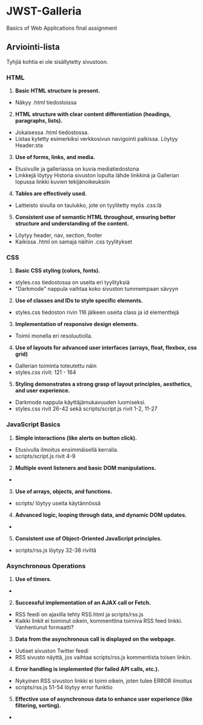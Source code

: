 # JWST-Galleria
Basics of Web Applications final assignment

## Arviointi-lista
Tyhjiä kohtia ei ole sisällytetty sivustoon.

### HTML
1. **Basic HTML structure is present.**
- Näkyy .html tiedostoissa


2. **HTML structure with clear content differentiation (headings, paragraphs, lists).**
- Jokaisessa .html tiedostossa.
- Listaa kytetty esimerkiksi verkkosivun navigointi palkissa. Löytyy Header:sta


3. **Use of forms, links, and media.**
- Etusivulle ja galleriassa on kuvia mediatiedostona
- Linkkejä löytyy Historia sivuston lopulta lähde linkkinä ja Gallerian lopussa linkki kuvien tekijänoikeuksiin


4. **Tables are effectively used.**
- Laitteisto sivulla on taulukko, jote on tyylitetty myös .css:lä


5. **Consistent use of semantic HTML throughout, ensuring better structure and understanding of the content.**
- Löytyy header, nav, section, footer
- Kaikissa .html on samaja näihin .css tyylitykset


### CSS
1. **Basic CSS styling (colors, fonts).**
- styles.css tiedostossa on useita eri tyylityksiä
- "Darkmode" nappula vaihtaa koko sivuston tummempaan sävyyn


2. **Use of classes and IDs to style specific elements.**
- styles.css tiedoston rivin 116 jälkeen useita class ja id elementtejä


3. **Implementation of responsive design elements.**
- Toimii monella eri resoluutiolla.


4. **Use of layouts for advanced user interfaces (arrays, float, flexbox, css grid)**
- Gallerian toiminta toteutettu näin
-  styles.css rivit: 121 - 164


5. **Styling demonstrates a strong grasp of layout principles, aesthetics, and user experience.**
-  Darkmode nappula käyttäjämukavuuden luomiseksi. 
- styles.css rivit 26-42 sekä scripts/script.js rivit 1-2, 11-27


### JavaScript Basics
1. **Simple interactions (like alerts on button click).**
- Etusivulla ilmoitus ensimmäisellä kerralla.
- scripts/script.js rivit 4-9


2. **Multiple event listeners and basic DOM manipulations.**
-


3. **Use of arrays, objects, and functions.**
- scripts/ löytyy useita käytännössä


4. **Advanced logic, looping through data, and dynamic DOM updates.**
- 


5. **Consistent use of Object-Oriented JavaScript principles.**
- scripts/rss.js löytyy 32-38 riviltä

### Asynchronous Operations
 1. **Use of timers.**
 -


 2. **Successful implementation of an AJAX call or Fetch.**
 - RSS feedi on ajaxilla tehty RSS.html ja scripts/rss.js
 - Kaikki linkit ei toiminut oikein, kommenttina toimiva RSS feed linkki. Vanhentunut formaatti? 


 3. **Data from the asynchronous call is displayed on the webpage.**
 - Uutiset sivuston Twitter feedi
 - RSS sivusto näyttä, jos vaihtaa scripts/rss.js kommentista toisen linkin.


 4. **Error handling is implemented (for failed API calls, etc.).**
 - Nykyinen RSS sivuston linkki ei toimi oikein, joten tulee ERROR ilmoitus
 - scripts/rss.js 51-54 löytyy error funktio


 5. **Effective use of asynchronous data to enhance user experience (like filtering, sorting).**
 - 